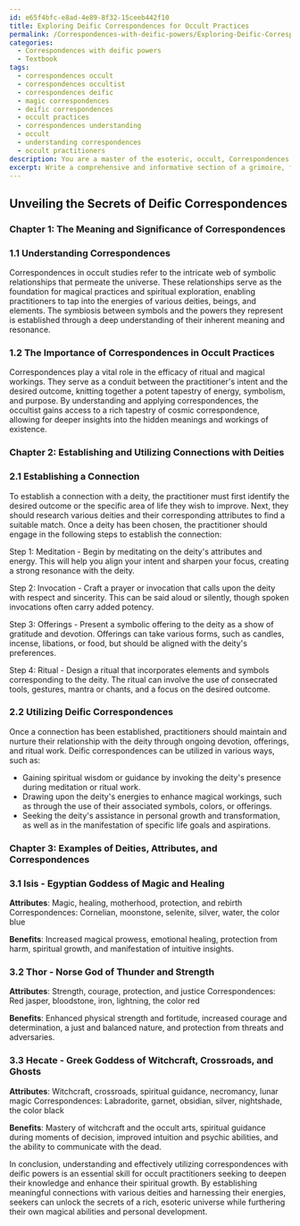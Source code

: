 ```yaml
---
id: e65f4bfc-e8ad-4e89-8f32-15ceeb442f10
title: Exploring Deific Correspondences for Occult Practices
permalink: /Correspondences-with-deific-powers/Exploring-Deific-Correspondences-for-Occult-Practices/
categories:
  - Correspondences with deific powers
  - Textbook
tags:
  - correspondences occult
  - correspondences occultist
  - correspondences deific
  - magic correspondences
  - deific correspondences
  - occult practices
  - correspondences understanding
  - occult
  - understanding correspondences
  - occult practitioners
description: You are a master of the esoteric, occult, Correspondences with deific powers and education, you have written many textbooks on the subject in ways that provide students with rich and deep understanding of the subject. You are being asked to write textbook-like sections on a topic and you do it with full context, explainability, and reliability in accuracy to the true facts of the topic at hand, in a textbook style that a student would easily be able to learn from, in a rich, engaging, and contextual way. Always include relevant context (such as formulas and history), related concepts, and in a way that someone can gain deep insights from.
excerpt: Write a comprehensive and informative section of a grimoire, focusing on the understanding of correspondences with deific powers within the realm of occult studies. This section should include an overview of what correspondences are, their significance in occult practices, and detailed instructions on how to establish and utilize these connections with various deities for spiritual growth and mastery. Additionally, please provide examples of specific deities and their corresponding attributes, as well as the benefits one might gain from establishing and maintaining these relationships.
---
```


## Unveiling the Secrets of Deific Correspondences

### Chapter 1: The Meaning and Significance of Correspondences

### 1.1 Understanding Correspondences

Correspondences in occult studies refer to the intricate web of symbolic relationships that permeate the universe. These relationships serve as the foundation for magical practices and spiritual exploration, enabling practitioners to tap into the energies of various deities, beings, and elements. The symbiosis between symbols and the powers they represent is established through a deep understanding of their inherent meaning and resonance.

### 1.2 The Importance of Correspondences in Occult Practices

Correspondences play a vital role in the efficacy of ritual and magical workings. They serve as a conduit between the practitioner's intent and the desired outcome, knitting together a potent tapestry of energy, symbolism, and purpose. By understanding and applying correspondences, the occultist gains access to a rich tapestry of cosmic correspondence, allowing for deeper insights into the hidden meanings and workings of existence.

### Chapter 2: Establishing and Utilizing Connections with Deities

### 2.1 Establishing a Connection

To establish a connection with a deity, the practitioner must first identify the desired outcome or the specific area of life they wish to improve. Next, they should research various deities and their corresponding attributes to find a suitable match. Once a deity has been chosen, the practitioner should engage in the following steps to establish the connection:

Step 1: Meditation - Begin by meditating on the deity's attributes and energy. This will help you align your intent and sharpen your focus, creating a strong resonance with the deity.

Step 2: Invocation - Craft a prayer or invocation that calls upon the deity with respect and sincerity. This can be said aloud or silently, though spoken invocations often carry added potency.

Step 3: Offerings - Present a symbolic offering to the deity as a show of gratitude and devotion. Offerings can take various forms, such as candles, incense, libations, or food, but should be aligned with the deity's preferences.

Step 4: Ritual - Design a ritual that incorporates elements and symbols corresponding to the deity. The ritual can involve the use of consecrated tools, gestures, mantra or chants, and a focus on the desired outcome.

### 2.2 Utilizing Deific Correspondences

Once a connection has been established, practitioners should maintain and nurture their relationship with the deity through ongoing devotion, offerings, and ritual work. Deific correspondences can be utilized in various ways, such as:

- Gaining spiritual wisdom or guidance by invoking the deity's presence during meditation or ritual work.
- Drawing upon the deity's energies to enhance magical workings, such as through the use of their associated symbols, colors, or offerings.
- Seeking the deity's assistance in personal growth and transformation, as well as in the manifestation of specific life goals and aspirations.

### Chapter 3: Examples of Deities, Attributes, and Correspondences

### 3.1 Isis - Egyptian Goddess of Magic and Healing

**Attributes**: Magic, healing, motherhood, protection, and rebirth
Correspondences: Cornelian, moonstone, selenite, silver, water, the color blue

**Benefits**: Increased magical prowess, emotional healing, protection from harm, spiritual growth, and manifestation of intuitive insights.

### 3.2 Thor - Norse God of Thunder and Strength

**Attributes**: Strength, courage, protection, and justice
Correspondences: Red jasper, bloodstone, iron, lightning, the color red

**Benefits**: Enhanced physical strength and fortitude, increased courage and determination, a just and balanced nature, and protection from threats and adversaries.

### 3.3 Hecate - Greek Goddess of Witchcraft, Crossroads, and Ghosts

**Attributes**: Witchcraft, crossroads, spiritual guidance, necromancy, lunar magic
Correspondences: Labradorite, garnet, obsidian, silver, nightshade, the color black

**Benefits**: Mastery of witchcraft and the occult arts, spiritual guidance during moments of decision, improved intuition and psychic abilities, and the ability to communicate with the dead.

In conclusion, understanding and effectively utilizing correspondences with deific powers is an essential skill for occult practitioners seeking to deepen their knowledge and enhance their spiritual growth. By establishing meaningful connections with various deities and harnessing their energies, seekers can unlock the secrets of a rich, esoteric universe while furthering their own magical abilities and personal development.
